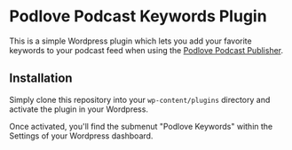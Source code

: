 # Podlove Podcast Keywords Plugin

This is a simple Wordpress plugin which lets you add your favorite keywords to
your podcast feed when using the [Podlove Podcast
Publisher](https://wordpress.org/plugins/podlove-podcasting-plugin-for-wordpress/).

## Installation

Simply clone this repository into your `wp-content/plugins` directory and
activate the plugin in your Wordpress.

Once activated, you'll find the submenut "Podlove Keywords" within the Settings
of your Wordpress dashboard.


